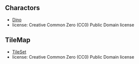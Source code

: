 
## Charactors
* [Dino](https://www.gameart2d.com/free-dino-sprites.html)
* license: Creative Common Zero (CC0) Public Domain license

## TileMap
* [TileSet](https://www.gameart2d.com/free-platformer-game-tileset.html)
* license: Creative Common Zero (CC0) Public Domain license
